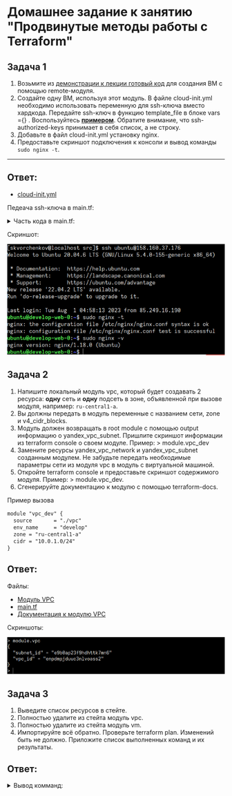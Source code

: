 # Домашнее задание к занятию "Продвинутые методы работы с Terraform"

## Задача 1
1. Возьмите из [демонстрации к лекции готовый код](https://github.com/netology-code/ter-homeworks/tree/main/04/demonstration1) для создания ВМ с помощью remote-модуля.
2. Создайте одну ВМ, используя этот модуль. В файле cloud-init.yml необходимо использовать переменную для ssh-ключа вместо хардкода. Передайте ssh-ключ в функцию template_file в блоке vars ={} .
Воспользуйтесь [**примером**](https://grantorchard.com/dynamic-cloudinit-content-with-terraform-file-templates/). Обратите внимание, что ssh-authorized-keys принимает в себя список, а не строку.
3. Добавьте в файл cloud-init.yml установку nginx.
4. Предоставьте скриншот подключения к консоли и вывод команды ```sudo nginx -t```.

------
## Ответ:
- [cloud-init.yml](04/src/cloud-init.yml) 

Педеача ssh-ключа в main.tf:

<details>
<summary>Часть кода в main.tf:</summary>

```sh
data template_file "userdata" {
  template = file("${path.module}/cloud-init.yml")

  vars = {
    ssh_public_key = file("~/.ssh/id_rsa.pub")
  }
}
```   
</details>

Скриншот:

![](pic/1.png) 


## Задача 2
1. Напишите локальный модуль vpc, который будет создавать 2 ресурса: **одну** сеть и **одну** подсеть в зоне, объявленной при вызове модуля, например: ```ru-central1-a```.
2. Вы должны передать в модуль переменные с названием сети, zone и v4_cidr_blocks.
3. Модуль должен возвращать в root module с помощью output информацию о yandex_vpc_subnet. Пришлите скриншот информации из terraform console о своем модуле. Пример: > module.vpc_dev  
4. Замените ресурсы yandex_vpc_network и yandex_vpc_subnet созданным модулем. Не забудьте передать необходимые параметры сети из модуля vpc в модуль с виртуальной машиной.
5. Откройте terraform console и предоставьте скриншот содержимого модуля. Пример: > module.vpc_dev.
6. Сгенерируйте документацию к модулю с помощью terraform-docs.    
 
Пример вызова

```
module "vpc_dev" {
  source       = "./vpc"
  env_name     = "develop"
  zone = "ru-central1-a"
  cidr = "10.0.1.0/24"
}
```

## Ответ:
Файлы:  
- [Модуль VPC](04/src/vpc)  
- [main.tf](04/src/main.tf)
- [Документация к модулю VPC](04/src/vpc/README.md)

Скриншоты:

![](pic/2.png) 

## Задача 3

1. Выведите список ресурсов в стейте.
2. Полностью удалите из стейта модуль vpc.
3. Полностью удалите из стейта модуль vm.
4. Импортируйте всё обратно. Проверьте terraform plan. Изменений быть не должно.
Приложите список выполненных команд и их результаты.

## Ответ:

<details>
<summary>Вывод комманд:</summary>

```sh

[skvorchenkov@localhost src]$ terraform state list
data.template_file.userdata
module.test-vm.data.yandex_compute_image.my_image
module.test-vm.yandex_compute_instance.vm[0]
module.vpc.yandex_vpc_network.net_name
module.vpc.yandex_vpc_subnet.subnet_name
[skvorchenkov@localhost src]$ terraform state show module.vpc.yandex_vpc_network.net_name
# module.vpc.yandex_vpc_network.net_name:
resource "yandex_vpc_network" "net_name" {
    created_at = "2023-08-08T19:07:47Z"
    folder_id  = "b1gdgnothmd86ut0ulgu"
    id         = "enppotfa10pa73t7tnpk"
    labels     = {}
    name       = "develop"
    subnet_ids = []
}
[skvorchenkov@localhost src]$ terraform state show module.vpc.yandex_vpc_subnet.subnet_name
# module.vpc.yandex_vpc_subnet.subnet_name:
resource "yandex_vpc_subnet" "subnet_name" {
    created_at     = "2023-08-08T19:07:49Z"
    folder_id      = "b1gdgnothmd86ut0ulgu"
    id             = "e9b45k2rr5g67ad4bl9r"
    labels         = {}
    name           = "develop-ru-central1-a"
    network_id     = "enppotfa10pa73t7tnpk"
    v4_cidr_blocks = [
        "10.0.1.0/24",
    ]
    v6_cidr_blocks = []
    zone           = "ru-central1-a"
}
[skvorchenkov@localhost src]$ terraform state rm 'module.vpc'
Removed module.vpc.yandex_vpc_network.net_name
Removed module.vpc.yandex_vpc_subnet.subnet_name
Successfully removed 2 resource instance(s).
[skvorchenkov@localhost src]$ terraform import module.vpc.yandex_vpc_network.net_name enppotfa10pa73t7tnpk
data.template_file.userdata: Reading...
data.template_file.userdata: Read complete after 0s [id=a01fbf4b48c1e258b11abe5636ef51abbfdd3b77c3120085c2d0594cd9ae7a58]
module.vpc.yandex_vpc_network.net_name: Importing from ID "enppotfa10pa73t7tnpk"...
module.vpc.yandex_vpc_network.net_name: Import prepared!
  Prepared yandex_vpc_network for import
module.vpc.yandex_vpc_network.net_name: Refreshing state... [id=enppotfa10pa73t7tnpk]
module.test-vm.data.yandex_compute_image.my_image: Reading...
module.test-vm.data.yandex_compute_image.my_image: Read complete after 1s [id=fd8h5v894psivbl4t2dn]

Import successful!

The resources that were imported are shown above. These resources are now in
your Terraform state and will henceforth be managed by Terraform.
[skvorchenkov@localhost src]$ terraform import module.vpc.yandex_vpc_subnet.subnet_name e9b45k2rr5g67ad4bl9r
data.template_file.userdata: Reading...
data.template_file.userdata: Read complete after 0s [id=a01fbf4b48c1e258b11abe5636ef51abbfdd3b77c3120085c2d0594cd9ae7a58]
module.test-vm.data.yandex_compute_image.my_image: Reading...
module.vpc.yandex_vpc_subnet.subnet_name: Importing from ID "e9b45k2rr5g67ad4bl9r"...
module.vpc.yandex_vpc_subnet.subnet_name: Import prepared!
  Prepared yandex_vpc_subnet for import
module.vpc.yandex_vpc_subnet.subnet_name: Refreshing state... [id=e9b45k2rr5g67ad4bl9r]
module.test-vm.data.yandex_compute_image.my_image: Read complete after 1s [id=fd8h5v894psivbl4t2dn]

Import successful!

The resources that were imported are shown above. These resources are now in
your Terraform state and will henceforth be managed by Terraform.
[skvorchenkov@localhost src]$ terraform plan
data.template_file.userdata: Reading...
data.template_file.userdata: Read complete after 0s [id=a01fbf4b48c1e258b11abe5636ef51abbfdd3b77c3120085c2d0594cd9ae7a58]
module.test-vm.data.yandex_compute_image.my_image: Reading...
module.vpc.yandex_vpc_network.net_name: Refreshing state... [id=enppotfa10pa73t7tnpk]
module.test-vm.data.yandex_compute_image.my_image: Read complete after 1s [id=fd8h5v894psivbl4t2dn]
module.vpc.yandex_vpc_subnet.subnet_name: Refreshing state... [id=e9b45k2rr5g67ad4bl9r]
module.test-vm.yandex_compute_instance.vm[0]: Refreshing state... [id=fhmh4i0k1063ao21vvth]

No changes. Your infrastructure matches the configuration.

Terraform has compared your real infrastructure against your configuration and
found no differences, so no changes are needed.

```   
</details>